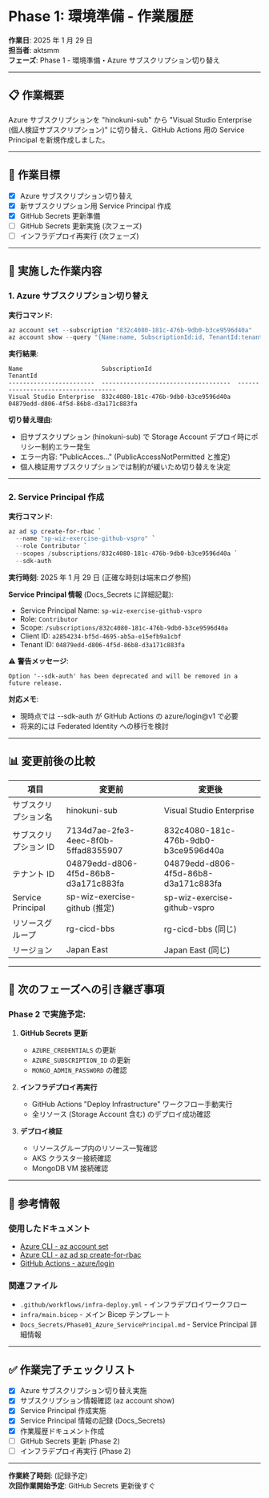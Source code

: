 # Phase 1: 環境準備 - 作業履歴

**作業日**: 2025 年 1 月 29 日  
**担当者**: aktsmm  
**フェーズ**: Phase 1 - 環境準備・Azure サブスクリプション切り替え

---

## 📋 作業概要

Azure サブスクリプションを "hinokuni-sub" から "Visual Studio Enterprise (個人検証サブスクリプション)" に切り替え、GitHub Actions 用の Service Principal を新規作成しました。

---

## 🎯 作業目標

- [x] Azure サブスクリプション切り替え
- [x] 新サブスクリプション用 Service Principal 作成
- [x] GitHub Secrets 更新準備
- [ ] GitHub Secrets 更新実施 (次フェーズ)
- [ ] インフラデプロイ再実行 (次フェーズ)

---

## 🔧 実施した作業内容

### 1. Azure サブスクリプション切り替え

**実行コマンド**:

```powershell
az account set --subscription "832c4080-181c-476b-9db0-b3ce9596d40a"
az account show --query "{Name:name, SubscriptionId:id, TenantId:tenantId}" -o table
```

**実行結果**:

```
Name                      SubscriptionId                        TenantId
------------------------  ------------------------------------  ------------------------------------
Visual Studio Enterprise  832c4080-181c-476b-9db0-b3ce9596d40a  04879edd-d806-4f5d-86b8-d3a171c883fa
```

**切り替え理由**:

- 旧サブスクリプション (hinokuni-sub) で Storage Account デプロイ時にポリシー制約エラー発生
- エラー内容: "PublicAcces..." (PublicAccessNotPermitted と推定)
- 個人検証用サブスクリプションでは制約が緩いため切り替えを決定

---

### 2. Service Principal 作成

**実行コマンド**:

```powershell
az ad sp create-for-rbac `
  --name "sp-wiz-exercise-github-vspro" `
  --role Contributor `
  --scopes /subscriptions/832c4080-181c-476b-9db0-b3ce9596d40a `
  --sdk-auth
```

**実行時刻**: 2025 年 1 月 29 日 (正確な時刻は端末ログ参照)

**Service Principal 情報** (Docs_Secrets に詳細記載):

- Service Principal Name: `sp-wiz-exercise-github-vspro`
- Role: `Contributor`
- Scope: `/subscriptions/832c4080-181c-476b-9db0-b3ce9596d40a`
- Client ID: `a2854234-bf5d-4695-ab5a-e15efb9a1cbf`
- Tenant ID: `04879edd-d806-4f5d-86b8-d3a171c883fa`

⚠️ **警告メッセージ**:

```
Option '--sdk-auth' has been deprecated and will be removed in a future release.
```

**対応メモ**:

- 現時点では --sdk-auth が GitHub Actions の azure/login@v1 で必要
- 将来的には Federated Identity への移行を検討

---

## 📊 変更前後の比較

| 項目                  | 変更前                               | 変更後                               |
| --------------------- | ------------------------------------ | ------------------------------------ |
| サブスクリプション名  | hinokuni-sub                         | Visual Studio Enterprise             |
| サブスクリプション ID | 7134d7ae-2fe3-4eec-8f0b-5ffad8355907 | 832c4080-181c-476b-9db0-b3ce9596d40a |
| テナント ID           | 04879edd-d806-4f5d-86b8-d3a171c883fa | 04879edd-d806-4f5d-86b8-d3a171c883fa |
| Service Principal     | sp-wiz-exercise-github (推定)        | sp-wiz-exercise-github-vspro         |
| リソースグループ      | rg-cicd-bbs                          | rg-cicd-bbs (同じ)                   |
| リージョン            | Japan East                           | Japan East (同じ)                    |

---

## 🔄 次のフェーズへの引き継ぎ事項

### Phase 2 で実施予定:

1. **GitHub Secrets 更新**

   - `AZURE_CREDENTIALS` の更新
   - `AZURE_SUBSCRIPTION_ID` の更新
   - `MONGO_ADMIN_PASSWORD` の確認

2. **インフラデプロイ再実行**

   - GitHub Actions "Deploy Infrastructure" ワークフロー手動実行
   - 全リソース (Storage Account 含む) のデプロイ成功確認

3. **デプロイ検証**
   - リソースグループ内のリソース一覧確認
   - AKS クラスター接続確認
   - MongoDB VM 接続確認

---

## 📝 参考情報

### 使用したドキュメント

- [Azure CLI - az account set](https://learn.microsoft.com/ja-jp/cli/azure/account?view=azure-cli-latest#az-account-set)
- [Azure CLI - az ad sp create-for-rbac](https://learn.microsoft.com/ja-jp/cli/azure/ad/sp?view=azure-cli-latest#az-ad-sp-create-for-rbac)
- [GitHub Actions - azure/login](https://github.com/Azure/login)

### 関連ファイル

- `.github/workflows/infra-deploy.yml` - インフラデプロイワークフロー
- `infra/main.bicep` - メイン Bicep テンプレート
- `Docs_Secrets/Phase01_Azure_ServicePrincipal.md` - Service Principal 詳細情報

---

## ✅ 作業完了チェックリスト

- [x] Azure サブスクリプション切り替え実施
- [x] サブスクリプション情報確認 (az account show)
- [x] Service Principal 作成実施
- [x] Service Principal 情報の記録 (Docs_Secrets)
- [x] 作業履歴ドキュメント作成
- [ ] GitHub Secrets 更新 (Phase 2)
- [ ] インフラデプロイ再実行 (Phase 2)

---

**作業終了時刻**: (記録予定)  
**次回作業開始予定**: GitHub Secrets 更新後すぐ
